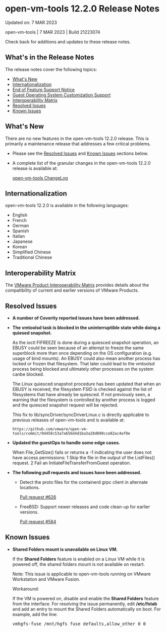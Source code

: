 #                      open-vm-tools 12.2.0 Release Notes

Updated on: 7 MAR 2023

open-vm-tools | 7 MAR 2023 | Build 21223074

Check back for additions and updates to these release notes.

## What's in the Release Notes

The release notes cover the following topics:

* [What's New](#whatsnew) 
* [Internationalization](#i18n) 
* [End of Feature Support Notice](#endoffeaturesupport) 
* [Guest Operating System Customization Support](#guestop) 
* [Interoperability Matrix](#interop) 
* [Resolved Issues](#resolvedissues) 
* [Known Issues](#knownissues)

## <a id="whatsnew" name="whatsnew"></a>What's New

There are no new features in the open-vm-tools 12.2.0 release.  This is primarily a maintenance release that addresses a few critical problems.

*   Please see the [Resolved Issues](#resolvedissues) and [Known Issues](#knownissues) sections below.

*   A complete list of the granular changes in the open-vm-tools 12.2.0 release is available at:

    [open-vm-tools ChangeLog](https://github.com/vmware/open-vm-tools/blob/stable-12.2.0/open-vm-tools/ChangeLog)

## <a id="i18n" name="i18n"></a>Internationalization

open-vm-tools 12.2.0 is available in the following languages:

* English
* French
* German
* Spanish
* Italian
* Japanese
* Korean
* Simplified Chinese
* Traditional Chinese

## <a id="interop" name="interop"></a>Interoperability Matrix

The [VMware Product Interoperability Matrix](http://partnerweb.vmware.com/comp_guide2/sim/interop_matrix.php) provides details about the compatibility of current and earlier versions of VMware Products. 

## <a id="resolvedissues" name ="resolvedissues"></a> Resolved Issues

*   **A number of Coverity reported issues have been addressed.**

*   **The vmtoolsd task is blocked in the uninterruptible state while doing a quiesed snapshot.**

    As the ioctl FIFREEZE is done during a quiesced snapshot operation, an EBUSY could be seen because of an attempt to freeze the same superblock more than once depending on the OS configuration (e.g. usage of bind mounts).  An EBUSY could also mean another process has locked or frozen that filesystem.  That later could lead to the vmtoolsd process being blocked and ultimately other processes on the system canbe blocked.

    The Linux quiesced snapshot procedure has been updated that when an EBUSY is received, the filesystem FSID is checked against the list of filesystems that have already be quiesced.  If not previously seen, a warning that the filesystem is controlled by another process is logged and the quiesced snapshot request will be rejected.

    This fix to lib/syncDriver/syncDriverLinux.c is directly applicable to previous releases of open-vm-tools and is available at:

        https://github.com/vmware/open-vm-tools/commit/9d458c53a7a656d4d1ba3a28d090cce82ac4af0e

*   **Updated the guestOps to handle some edge cases.**

    When File_GetSize() fails or returns a -1 indicating the user does not have access permissions:
     1 Skip the file in the output of the ListFiles() request.
     2 Fail an InitiateFileTransferFromGuest operation.

*   **The following pull requests and issues have been addressed.**

    * Detect the proto files for the containerd grpc client in alternate locations.

      [Pull request #626](https://github.com/vmware/open-vm-tools/pull/626)

    * FreeBSD: Support newer releases and code clean-up for earlier versions.

      [Pull request #584](https://github.com/vmware/open-vm-tools/pull/584)



## <a id="knownissues" name="knownissues"></a>Known Issues


*   **Shared Folders mount is unavailable on Linux VM.**

    If the **Shared Folders** feature is enabled on a Linux VM while it is powered off, the shared folders mount is not available on restart.

    Note: This issue is applicable to open-vm-tools running on VMware Workstation and VMware Fusion.

    Workaround:

    If the VM is powered on, disable and enable the **Shared Folders** feature from the interface. For resolving the issue permanently, edit **/etc/fstab** and add an entry to mount the Shared Folders automatically on boot.  For example, add the line:

    <tt>vmhgfs-fuse   /mnt/hgfs    fuse    defaults,allow_other    0    0</tt>

